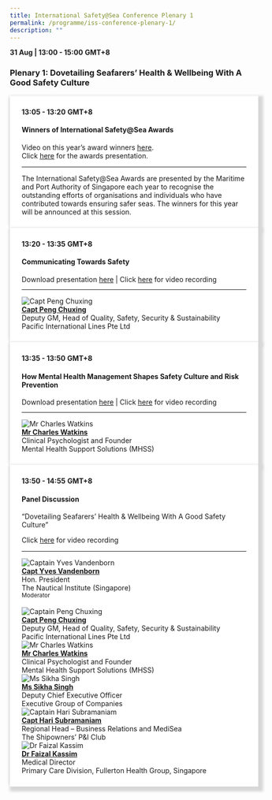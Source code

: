 ```yaml
---
title: International Safety@Sea Conference Plenary 1
permalink: /programme/iss-conference-plenary-1/
description: ""
---
```

<section>
	<div>
  <b>31 Aug | 13:00 - 15:00</b>&nbsp;<b>GMT+8</b>
  <h3>Plenary 1: Dovetailing Seafarers’ Health & Wellbeing With A Good Safety Culture</h3>
</div>

<section>
  <div class="bp-container is-fluid">
    <div class="row">
      <div class="col is-full"> 
        <div class="row">
          <div class="col is-12">
            <div class="border bg-light h-100 position-relative">
              <div class="p-4">
                <div class="programme-time"><b>13:05 - 13:20</b>&nbsp;<b>GMT+8</b></div>
                <h4 class="programme-title">Winners of International Safety@Sea Awards<br></h4>
								<p>Video on this year&rsquo;s award winners <u><a href="https://www.youtube.com/watch?v=w0LzyV3x4DU&list=PLtnss4Yyvyab-EnXjVMLNZRF8HRhWKy3b&index=2" target="_blank">here</a></u>.<br>Click <u><a href="https://www.youtube.com/watch?v=6VwCzFmLX1w&t=7s" target="_blank" >here</a></u> for the awards presentation.</p>
<hr class="my-3 border-primary" />								
The International Safety@Sea Awards are presented by the Maritime and Port Authority of Singapore each year to recognise the outstanding efforts of organisations and individuals who have contributed towards ensuring safer seas. The winners for this year will be announced at this session.
              </div>
            </div>
          </div>
        </div>
      </div>
    </div>
  </div>
</section>	
	
<section>
<div class="bp-container is-fluid">
<div class="row">
<div class="col is-full">
<div class="row">
<div class="col is-12">
<div class="border bg-light h-100 position-relative">
<div class="p-4">
<div class="programme-time"><strong>13:20 - 13:35</strong>&nbsp;<strong>GMT+8</strong></div>
<h4 class="programme-title">Communicating Towards Safety</h4>
<p style="margin: 0;">Download presentation <a target="_new" href="/files/Slides22/Communicating Towards Safety.pdf">here</a> | Click <a target="_new" href="https://www.youtube.com/watch?v=fqiC2il-XDk&list=PLtnss4Yyvyab-EnXjVMLNZRF8HRhWKy3b&index=15">here</a> for video recording</p>
<hr class="my-3 border-primary" />
<div class="speakers px-2">
<div class="row">
<div class="col is-6 prog-speaker">
<div class="row">
<div class="col is-4"><img class="speaker-image mb-4" src="/images/Speakers/Chu Xing Peng.png" alt="Capt Peng Chuxing" /></div>
<div class="col is-8">
<div class="speaker-name text-ellipsis"><a class="speaker-name text-ellipsis" href="/speakers/captain-peng-chuxing" rel="noopener"><strong>Capt Peng Chuxing</strong></a></div>
<div class="text-ellipsis speaker-position">Deputy GM, Head of Quality, Safety, Security & Sustainability</div>
<div class="text-ellipsis speaker-company">Pacific International Lines Pte Ltd</div>
</div>
</div>
</div>
</div>
</div>
</div>
</div>
</div>
</div>
</div>
</div>
</div>
</section>

<section>
<div class="bp-container is-fluid">
<div class="row">
<div class="col is-full">
<div class="row">
<div class="col is-12">
<div class="border bg-light h-100 position-relative">
<div class="p-4">
<div class="programme-time"><strong>13:35 - 13:50</strong>&nbsp;<strong>GMT+8</strong></div>
<h4 class="programme-title">How Mental Health Management Shapes Safety Culture and Risk Prevention</h4>
<p style="margin: 0;">Download presentation <a target="_new" href="/files/Slides22/MHSS_Safety_Sea22.pdf">here</a> | Click <a target="_new" href="https://www.youtube.com/watch?v=tcJ9RIa-_1A&list=PLtnss4Yyvyab-EnXjVMLNZRF8HRhWKy3b&index=16">here</a> for video recording</p>
<hr class="my-3 border-primary" />
<div class="speakers px-2">
<div class="row">
<div class="col is-6 prog-speaker">
<div class="row">
<div class="col is-4"><img class="speaker-image mb-4" src="/images/Speakers/Charles Watkins.png" alt="Mr Charles Watkins" /></div>
<div class="col is-8">
<div class="speaker-name text-ellipsis"><a class="speaker-name text-ellipsis" href="/speakers/mr-charles-watkins" rel="noopener"><strong>Mr Charles Watkins</strong></a></div>
<div class="text-ellipsis speaker-position">Clinical Psychologist and Founder</div>
<div class="text-ellipsis speaker-company">Mental Health Support Solutions (MHSS)</div>
</div>
</div>
</div>
</div>
</div>
</div>
</div>
</div>
</div>
</div>
</div>
</div>
</section>

<section>
<div class="bp-container is-fluid">
<div class="row">
<div class="col is-full">
<div class="row">
<div class="col is-12">
<div class="border bg-light h-100 position-relative">
<div class="p-4">
<div class="programme-time"><strong>13:50 - 14:55</strong>&nbsp;<strong>GMT+8</strong></div>
<h4 class="programme-title">Panel Discussion</h4>
“Dovetailing Seafarers’ Health & Wellbeing With A Good Safety Culture”
	<p> Click <a target="_new" href="https://www.youtube.com/watch?v=7WzJemCW9Q4&list=PLtnss4Yyvyab-EnXjVMLNZRF8HRhWKy3b&index=19">here</a> for video recording</p>
<hr class="my-3 border-primary" />
<div class="speakers px-2">
<div class="row">
<div class="col is-6 prog-speaker">
<div class="row">
<div class="col is-4"><img class="speaker-image mb-4" src="/images/Speakers/Yves Vandenborn.png" alt="Captain Yves Vandenborn" /></div>
<div class="col is-8">
<div class="speaker-name text-ellipsis"><a class="speaker-name text-ellipsis" href="/speakers/captain-yves-vandenborn" rel="noopener"><strong>Capt Yves Vandenborn</strong></a></div>
<div class="text-ellipsis speaker-position">Hon. President</div>
<div class="text-ellipsis speaker-company">The Nautical Institute (Singapore)</div>
<div class="speaker-role text-ellipsis text-muted"><small>Moderator</small></div>
</div>
</div>
</div>
<div class="col is-6 prog-speaker">&nbsp;</div>
</div>
<div class="row">
<div class="col is-6 prog-speaker">
<div class="row">
<div class="col is-4"><img class="speaker-image mb-4" src="/images/Speakers/Chu Xing Peng.png" alt="Captain Peng Chuxing" /></div>
<div class="col is-8">
<div class="speaker-name text-ellipsis"><a class="speaker-name text-ellipsis" href="/speakers/captain-peng-chuxing" rel="noopener"><strong>Capt Peng Chuxing</strong></a></div>
<div class="text-ellipsis speaker-position">Deputy GM, Head of Quality, Safety, Security &amp; Sustainability</div>
<div class="text-ellipsis speaker-company">Pacific International Lines Pte Ltd</div>
</div>
</div>
</div>
<div class="col is-6 prog-speaker">
<div class="row">
<div class="col is-4"><img class="speaker-image mb-4" src="/images/Speakers/Charles Watkins.png" alt="Mr Charles Watkins" /></div>
<div class="col is-8">
<div class="speaker-name text-ellipsis"><a class="speaker-name text-ellipsis" href="/speakers/mr-charles-watkins" rel="noopener"><strong>Mr Charles Watkins</strong></a></div>
<div class="text-ellipsis speaker-position">Clinical Psychologist and Founder</div>
<div class="text-ellipsis speaker-company">Mental Health Support Solutions (MHSS)</div>
</div>
</div>
</div>
</div>
<div class="row">
<div class="col is-6 prog-speaker">
<div class="row">
<div class="col is-4"><img class="speaker-image mb-4" src="/images/Speakers/MdmSikha.png" alt="Ms Sikha Singh" /></div>
<div class="col is-8">
<div class="speaker-name text-ellipsis"><a class="speaker-name text-ellipsis" href="/speakers/ms-sikha-singh" rel="noopener"><strong> Ms Sikha Singh</strong></a></div>
<div class="text-ellipsis speaker-position">Deputy Chief Executive Officer</div>
<div class="text-ellipsis speaker-company">Executive Group of Companies</div>
</div>
</div>
</div>
<div class="col is-6 prog-speaker">
<div class="row">
<div class="col is-4"><img class="speaker-image mb-4" src="/images/Speakers/Captain Hari Subramaniam.png" alt="
Captain Hari Subramaniam" /></div>
<div class="col is-8">
<div class="speaker-name text-ellipsis"><a class="speaker-name text-ellipsis" href="/speakers/captain-hari-subramania" rel="noopener"><strong>
Capt Hari Subramaniam</strong></a></div>
<div class="text-ellipsis speaker-position">Regional Head – Business Relations and MediSea</div>
<div class="text-ellipsis speaker-company">The Shipowners’ P&I Club</div>
</div>
</div>
</div>
</div>
<div class="row">
<div class="col is-6 prog-speaker">
<div class="row">
<div class="col is-4"><img class="speaker-image mb-4" src="/images/speakers/faizal.png" alt="Dr Faizal Kassim" /></div>
<div class="col is-8">
<div class="speaker-name text-ellipsis"><a class="speaker-name text-ellipsis" href="/speakers/dr-faizal-kassim" rel="noopener"><strong>Dr Faizal Kassim</strong></a></div>
<div class="text-ellipsis speaker-position">Medical Director</div>
<div class="text-ellipsis speaker-company">Primary Care Division, Fullerton Health Group, Singapore</div>
</div>
</div>
</div>
</div>
</div>
</div>
</div>
</div>
</div>
</div>
</div>
</div>
</section>






<style type="text/css"> 

	hr.my-3{
margin-top: 0.75rem;	
	}

    .is-left{
      text-align: left;
    }
    .content h4{
      font-weight: 500; 
      color: #337B9A !important;
      margin-top: 1rem;
    }
    .bg-light {
      background-color: #fff !important;
      box-shadow: 5px 5px 5px 5px rgb(215 215 215), -5px 0 6px -4px rgb(215 215 215);
    }
    .p-4 {
      padding: 1.5rem!important;
    }
  .content a {text-decoration:none;}
	.content h3 { margin-top: 1rem;}
</style>